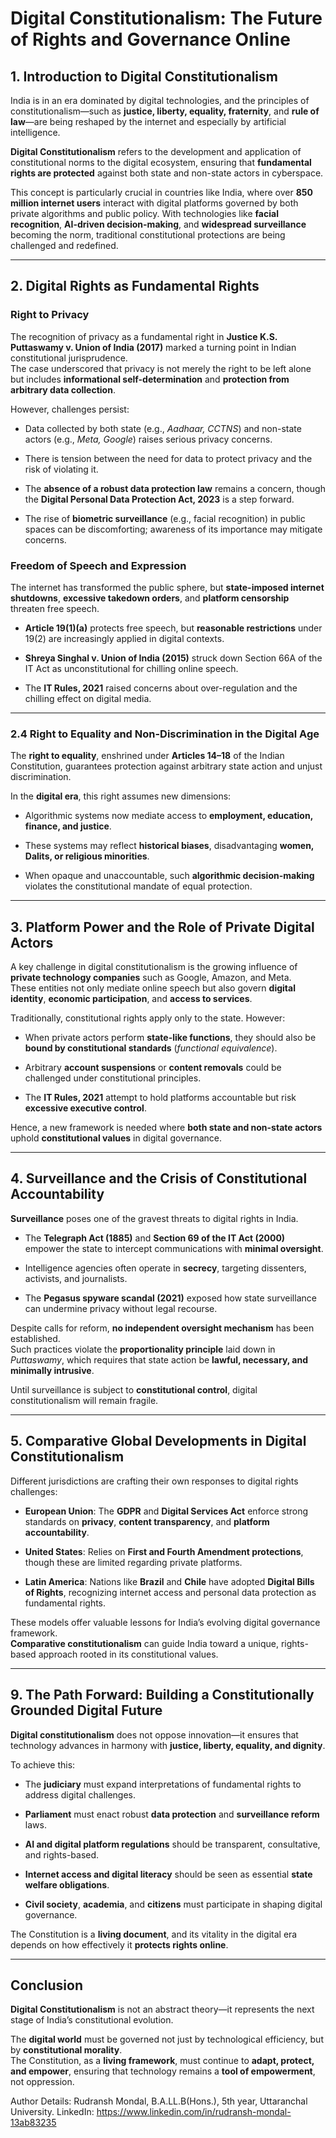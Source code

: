 # **Digital Constitutionalism: The Future of Rights and Governance Online**

## **1. Introduction to Digital Constitutionalism**

India is in an era dominated by digital technologies, and the principles of constitutionalism—such as **justice, liberty, equality, fraternity**, and **rule of law**—are being reshaped by the internet and especially by artificial intelligence.

**Digital Constitutionalism** refers to the development and application of constitutional norms to the digital ecosystem, ensuring that **fundamental rights are protected** against both state and non-state actors in cyberspace.

This concept is particularly crucial in countries like India, where over **850 million internet users** interact with digital platforms governed by both private algorithms and public policy. With technologies like **facial recognition**, **AI-driven decision-making**, and **widespread surveillance** becoming the norm, traditional constitutional protections are being challenged and redefined.

---

## **2. Digital Rights as Fundamental Rights**

### **Right to Privacy**

The recognition of privacy as a fundamental right in **Justice K.S. Puttaswamy v. Union of India (2017)** marked a turning point in Indian constitutional jurisprudence.  
 The case underscored that privacy is not merely the right to be left alone but includes **informational self-determination** and **protection from arbitrary data collection**.

However, challenges persist:

* Data collected by both state (e.g., *Aadhaar, CCTNS*) and non-state actors (e.g., *Meta, Google*) raises serious privacy concerns.

* There is tension between the need for data to protect privacy and the risk of violating it.

* The **absence of a robust data protection law** remains a concern, though the **Digital Personal Data Protection Act, 2023** is a step forward.

* The rise of **biometric surveillance** (e.g., facial recognition) in public spaces can be discomforting; awareness of its importance may mitigate concerns.

### **Freedom of Speech and Expression**

The internet has transformed the public sphere, but **state-imposed internet shutdowns**, **excessive takedown orders**, and **platform censorship** threaten free speech.

* **Article 19(1)(a)** protects free speech, but **reasonable restrictions** under 19(2) are increasingly applied in digital contexts.

* **Shreya Singhal v. Union of India (2015)** struck down Section 66A of the IT Act as unconstitutional for chilling online speech.

* The **IT Rules, 2021** raised concerns about over-regulation and the chilling effect on digital media.

---

### **2.4 Right to Equality and Non-Discrimination in the Digital Age**

The **right to equality**, enshrined under **Articles 14–18** of the Indian Constitution, guarantees protection against arbitrary state action and unjust discrimination.

In the **digital era**, this right assumes new dimensions:

* Algorithmic systems now mediate access to **employment, education, finance, and justice**.

* These systems may reflect **historical biases**, disadvantaging **women, Dalits, or religious minorities**.

* When opaque and unaccountable, such **algorithmic decision-making** violates the constitutional mandate of equal protection.

---

## **3. Platform Power and the Role of Private Digital Actors**

A key challenge in digital constitutionalism is the growing influence of **private technology companies** such as Google, Amazon, and Meta.  
 These entities not only mediate online speech but also govern **digital identity**, **economic participation**, and **access to services**.

Traditionally, constitutional rights apply only to the state. However:

* When private actors perform **state-like functions**, they should also be **bound by constitutional standards** (*functional equivalence*).

* Arbitrary **account suspensions** or **content removals** could be challenged under constitutional principles.

* The **IT Rules, 2021** attempt to hold platforms accountable but risk **excessive executive control**.

Hence, a new framework is needed where **both state and non-state actors** uphold **constitutional values** in digital governance.

---

## **4. Surveillance and the Crisis of Constitutional Accountability**

**Surveillance** poses one of the gravest threats to digital rights in India.

* The **Telegraph Act (1885)** and **Section 69 of the IT Act (2000)** empower the state to intercept communications with **minimal oversight**.

* Intelligence agencies often operate in **secrecy**, targeting dissenters, activists, and journalists.

* The **Pegasus spyware scandal (2021)** exposed how state surveillance can undermine privacy without legal recourse.

Despite calls for reform, **no independent oversight mechanism** has been established.  
 Such practices violate the **proportionality principle** laid down in *Puttaswamy*, which requires that state action be **lawful, necessary, and minimally intrusive**.

Until surveillance is subject to **constitutional control**, digital constitutionalism will remain fragile.

---

## **5. Comparative Global Developments in Digital Constitutionalism**

Different jurisdictions are crafting their own responses to digital rights challenges:

* **European Union**: The **GDPR** and **Digital Services Act** enforce strong standards on **privacy**, **content transparency**, and **platform accountability**.

* **United States**: Relies on **First and Fourth Amendment protections**, though these are limited regarding private platforms.

* **Latin America**: Nations like **Brazil** and **Chile** have adopted **Digital Bills of Rights**, recognizing internet access and personal data protection as fundamental rights.

These models offer valuable lessons for India’s evolving digital governance framework.  
 **Comparative constitutionalism** can guide India toward a unique, rights-based approach rooted in its constitutional values.

---

## **9. The Path Forward: Building a Constitutionally Grounded Digital Future**

**Digital constitutionalism** does not oppose innovation—it ensures that technology advances in harmony with **justice, liberty, equality, and dignity**.

To achieve this:

* The **judiciary** must expand interpretations of fundamental rights to address digital challenges.

* **Parliament** must enact robust **data protection** and **surveillance reform** laws.

* **AI and digital platform regulations** should be transparent, consultative, and rights-based.

* **Internet access and digital literacy** should be seen as essential **state welfare obligations**.

* **Civil society**, **academia**, and **citizens** must participate in shaping digital governance.

The Constitution is a **living document**, and its vitality in the digital era depends on how effectively it **protects rights online**.

---

## **Conclusion**

**Digital Constitutionalism** is not an abstract theory—it represents the next stage of India’s constitutional evolution.

The **digital world** must be governed not just by technological efficiency, but by **constitutional morality**.  
 The Constitution, as a **living framework**, must continue to **adapt, protect, and empower**, ensuring that technology remains a **tool of empowerment**, not oppression.


Author Details:
Rudransh Mondal, B.A.LL.B(Hons.), 5th year, Uttaranchal University.
LinkedIn: https://www.linkedin.com/in/rudransh-mondal-13ab83235